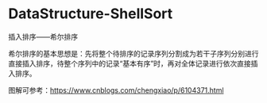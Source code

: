 # DataStructure-ShellSort
插入排序——希尔排序

希尔排序的基本思想是：先将整个待排序的记录序列分割成为若干子序列分别进行直接插入排序，待整个序列中的记录“基本有序”时，再对全体记录进行依次直接插入排序。

图解可参考：https://www.cnblogs.com/chengxiao/p/6104371.html
